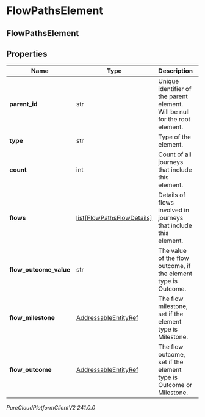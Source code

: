 # FlowPathsElement

## FlowPathsElement

## Properties

|Name | Type | Description | Notes|
|------------ | ------------- | ------------- | -------------|
| **parent_id** | str | Unique identifier of the parent element. Will be null for the root element. | [optional] |
| **type** | str | Type of the element. | |
| **count** | int | Count of all journeys that include this element. | |
| **flows** | [list[FlowPathsFlowDetails]](FlowPathsFlowDetails) | Details of flows involved in journeys that include this element. | |
| **flow_outcome_value** | str | The value of the flow outcome, if the element type is Outcome. | [optional] |
| **flow_milestone** | [AddressableEntityRef](AddressableEntityRef) | The flow milestone, set if the element type is Milestone. | [optional] |
| **flow_outcome** | [AddressableEntityRef](AddressableEntityRef) | The flow outcome, set if the element type is Outcome or Milestone. | [optional] |



_PureCloudPlatformClientV2 241.0.0_
